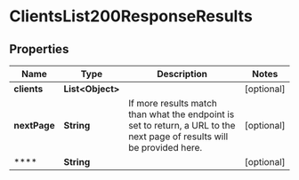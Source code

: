 

# ClientsList200ResponseResults


## Properties

| Name | Type | Description | Notes |
|------------ | ------------- | ------------- | -------------|
|**clients** | **List&lt;Object&gt;** |  |  [optional] |
|**nextPage** | **String** | If more results match than what the endpoint is set to return, a URL to the next page of results will be provided here. |  [optional] |
|**** | **String** |  |  [optional] |



